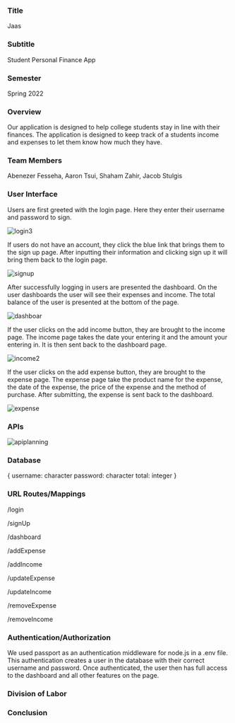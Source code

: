 ### Title
Jaas

### Subtitle
Student Personal Finance App

### Semester
Spring 2022

### Overview
Our application is designed to help college students stay in line with their finances. The application is designed to keep track of a students income and expenses to let them know how much they have.

### Team Members
Abenezer Fesseha, 
Aaron Tsui, 
Shaham Zahir, 
Jacob Stulgis

### User Interface

Users are first greeted with the login page. Here they enter their username and password to sign.

![login3](https://user-images.githubusercontent.com/61201778/164344572-ac0276e4-cf58-442b-9ba9-dd9600d694a8.png)

If users do not have an account, they click the blue link that brings them to the sign up page. After inputting their information and clicking sign up it will bring them back to the login page.

![signup](https://user-images.githubusercontent.com/61201778/164344606-619b85d5-bfda-441b-9d26-943db3ff4fc7.png)

After successfully logging in users are presented the dashboard. On the user dashboards the user will see their expenses and income. The total balance of the user is presented at the bottom of the page.

![dashboar](https://user-images.githubusercontent.com/61201778/164344557-c042e072-16af-4b0f-9878-becf9a67f4e9.png)

If the user clicks on the add income button, they are brought to the income page. The income page takes the date your entering it and the amount your entering in. It is then sent back to the dashboard page.

![income2](https://user-images.githubusercontent.com/61201778/164344522-830e3bf4-c052-46ef-ae92-710fe40dc05d.png)

If the user clicks on the add expense button, they are brought to the expense page. The expense page take the product name for the expense, the date of the expense, the price of the expense and the method of purchase. After submitting, the expense is sent back to the dashboard.

![expense](https://user-images.githubusercontent.com/61201778/164344543-01674e2c-761e-4e58-b99d-0cd4f8b57302.png)


### APIs

![apiplanning](https://user-images.githubusercontent.com/77024369/161867114-b3203ace-8151-4ee8-9c02-83d3d6e6f421.png)

### Database

{
    username: character
    password: character
    total: integer
}

### URL Routes/Mappings

/login

/signUp

/dashboard

/addExpense

/addIncome

/updateExpense

/updateIncome

/removeExpense

/removeIncome

### Authentication/Authorization
We used passport as an authentication middleware for node.js in a .env file. This authentication creates a user in the database with their correct username and password. Once authenticated, the user then has full access to the dashboard and all other features on the page. 

### Division of Labor

### Conclusion
